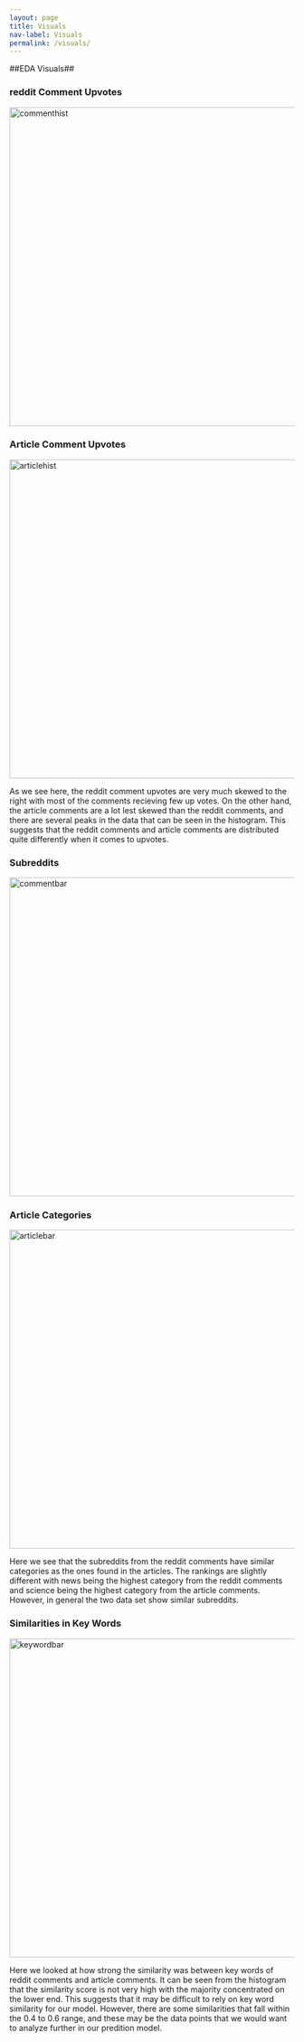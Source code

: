 ```yaml
---
layout: page
title: Visuals
nav-label: Visuals
permalink: /visuals/
---
```


##EDA Visuals##

<div>
  <h3>reddit Comment Upvotes</h3>
  <img img width="564" alt="commenthist" src="../images/commenthist.png">
</div>

<div>
  <h3>Article Comment Upvotes</h3>
  <img img width="564" alt="articlehist" src="../images/articlehist.png">
</div>


As we see here, the reddit comment upvotes are very much skewed to the right with most of the comments recieving few up votes. On the other hand, the article comments are a lot lest skewed than the reddit comments, and there are several peaks in the data that can be seen in the histogram. This suggests that the reddit comments and article comments are distributed quite differently when it comes to upvotes.

<div>
  <h3>Subreddits</h3>
  <img img width="564" alt="commentbar" src="../images/commentbar.png">
</div>

<div>
  <h3>Article Categories</h3>
  <img img width="564" alt="articlebar" src="../images/articlebar.png">
</div>


Here we see that the subreddits from the reddit comments have similar categories as the ones found in the articles. The rankings are slightly different with news being the highest category from the reddit comments and science being the highest category from the article comments. However, in general the two data set show similar subreddits.

<div>
  <h3>Similarities in Key Words </h3>
  <img img width="564" alt="keywordbar" src="../images/keywordbar.png">
</div>

Here we looked at how strong the similarity was between key words of reddit comments and article comments. It can be seen from the histogram that the similarity score is not very high with the majority concentrated on the lower end. This suggests that it may be difficult to rely on key word similarity for our model. However, there are some similarities that fall within the 0.4 to 0.6 range, and these may be the data points that we would want to analyze further in our predition model.
